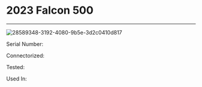 # **2023 Falcon 500**
---

![28589348-3192-4080-9b5e-3d2c0410d817](https://mcquaidrobotics.github.io/inv/images/28589348-3192-4080-9b5e-3d2c0410d817.png)

Serial Number: 

Connectorized: 

Tested: 

Used In: 

